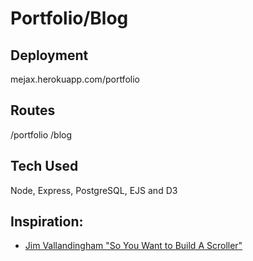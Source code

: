 # Portfolio/Blog

## Deployment
mejax.herokuapp.com/portfolio

## Routes
/portfolio
/blog

## Tech Used
Node, Express, PostgreSQL, EJS and D3

## Inspiration:
* [Jim Vallandingham "So You Want to Build A Scroller"](http://vallandingham.me/scroller.html)
